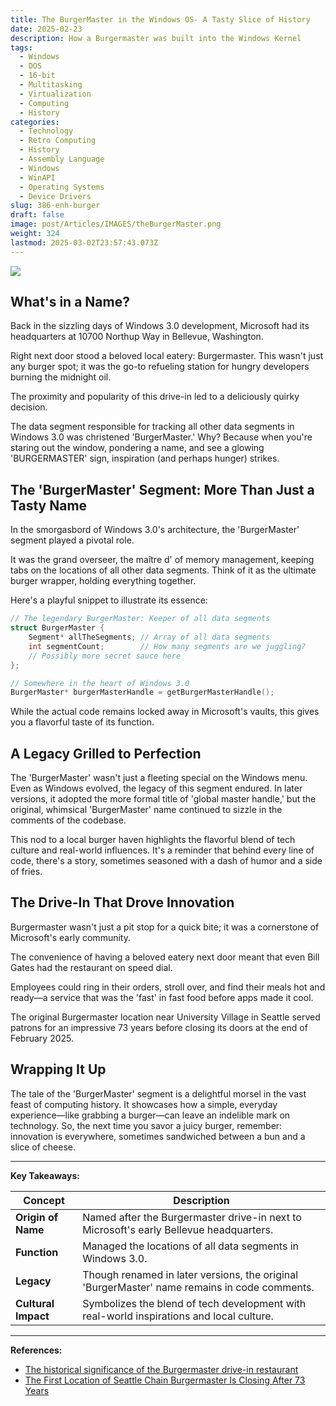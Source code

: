 ```yaml
---
title: The BurgerMaster in the Windows OS- A Tasty Slice of History
date: 2025-02-23
description: How a Burgermaster was built into the Windows Kernel
tags:
  - Windows
  - DOS
  - 16-bit
  - Multitasking
  - Virtualization
  - Computing
  - History
categories:
  - Technology
  - Retro Computing
  - History
  - Assembly Language
  - Windows
  - WinAPI
  - Operating Systems
  - Device Drivers
slug: 386-enh-burger
draft: false
image: post/Articles/IMAGES/theBurgerMaster.png
weight: 324
lastmod: 2025-03-02T23:57:43.073Z
---
```

![](/post/Articles/IMAGES/burgermaster348s.jpg)

## What's in a Name?

Back in the sizzling days of Windows 3.0 development, Microsoft had its headquarters at 10700 Northup Way in Bellevue, Washington.

Right next door stood a beloved local eatery: Burgermaster. This wasn't just any burger spot; it was the go-to refueling station for hungry developers burning the midnight oil.

The proximity and popularity of this drive-in led to a deliciously quirky decision.

The data segment responsible for tracking all other data segments in Windows 3.0 was christened 'BurgerMaster.' Why? Because when you're staring out the window, pondering a name, and see a glowing 'BURGERMASTER' sign, inspiration (and perhaps hunger) strikes.

## The 'BurgerMaster' Segment: More Than Just a Tasty Name

In the smorgasbord of Windows 3.0's architecture, the 'BurgerMaster' segment played a pivotal role.

It was the grand overseer, the maître d' of memory management, keeping tabs on the locations of all other data segments. Think of it as the ultimate burger wrapper, holding everything together.

Here's a playful snippet to illustrate its essence:

```c
// The legendary BurgerMaster: Keeper of all data segments
struct BurgerMaster {
    Segment* allTheSegments; // Array of all data segments
    int segmentCount;        // How many segments are we juggling?
    // Possibly more secret sauce here
};

// Somewhere in the heart of Windows 3.0
BurgerMaster* burgerMasterHandle = getBurgerMasterHandle();

```

While the actual code remains locked away in Microsoft's vaults, this gives you a flavorful taste of its function.

## A Legacy Grilled to Perfection

The 'BurgerMaster' wasn't just a fleeting special on the Windows menu. Even as Windows evolved, the legacy of this segment endured. In later versions, it adopted the more formal title of 'global master handle,' but the original, whimsical 'BurgerMaster' name continued to sizzle in the comments of the codebase.

This nod to a local burger haven highlights the flavorful blend of tech culture and real-world influences. It's a reminder that behind every line of code, there's a story, sometimes seasoned with a dash of humor and a side of fries.

## The Drive-In That Drove Innovation

Burgermaster wasn't just a pit stop for a quick bite; it was a cornerstone of Microsoft's early community.

The convenience of having a beloved eatery next door meant that even Bill Gates had the restaurant on speed dial.

Employees could ring in their orders, stroll over, and find their meals hot and ready—a service that was the 'fast' in fast food before apps made it cool.

The original Burgermaster location near University Village in Seattle served patrons for an impressive 73 years before closing its doors at the end of February 2025.

## Wrapping It Up

The tale of the 'BurgerMaster' segment is a delightful morsel in the vast feast of computing history. It showcases how a simple, everyday experience—like grabbing a burger—can leave an indelible mark on technology. So, the next time you savor a juicy burger, remember: innovation is everywhere, sometimes sandwiched between a bun and a slice of cheese.

***

**Key Takeaways:**

| Concept             | Description                                                                                  |
| ------------------- | -------------------------------------------------------------------------------------------- |
| **Origin of Name**  | Named after the Burgermaster drive-in next to Microsoft's early Bellevue headquarters.       |
| **Function**        | Managed the locations of all data segments in Windows 3.0.                                   |
| **Legacy**          | Though renamed in later versions, the original 'BurgerMaster' name remains in code comments. |
| **Cultural Impact** | Symbolizes the blend of tech development with real-world inspirations and local culture.     |

***

**References:**

* [The historical significance of the Burgermaster drive-in restaurant](https://devblogs.microsoft.com/oldnewthing/20200114-00/?p=103327)
* [The First Location of Seattle Chain Burgermaster Is Closing After 73 Years](https://seattle.eater.com/2025/1/17/24345810/original-burgermaster-closing-university-village-seattle)
